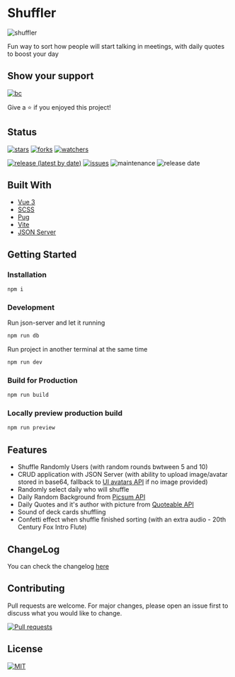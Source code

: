 # Shuffler

![shuffler](https://i.imgur.com/Hq8iFSu.png)

Fun way to sort how people will start talking in meetings, with daily quotes to boost your day

## Show your support

[![bc](https://cdn.buymeacoffee.com/buttons/lato-black.png)](https://www.buymeacoffee.com/dippas)

Give a ⭐️ if you enjoyed this project!

## Status

[![stars](https://img.shields.io/github/stars/dippas/shuffler.svg?style=social)](https://github.com/dippas/shuffler/stargazers)
[![forks](https://img.shields.io/github/forks/dippas/shuffler.svg?style=social)](https://github.com/dippas/shuffler/network)
[![watchers](https://img.shields.io/github/watchers/dippas/shuffler?label=Watchers&style=social)](https://github.com/dippas/shuffler/watchers)

[![release (latest by date)](https://img.shields.io/github/v/release/dippas/shuffler)](https://github.com/dippas/shuffler/releases/latest)
[![issues](https://img.shields.io/github/issues/dippas/shuffler)](https://github.com/dippas/shuffler/issues)
![maintenance](https://img.shields.io/maintenance/yes/2021)
![release date](https://img.shields.io/github/release-date/dippas/shuffler)

## Built With

* [Vue 3](https://vuejs.org/)
* [SCSS](https://sass-lang.com/)
* [Pug](https://pugjs.org/)
* [Vite](https://vitejs.dev/)
* [JSON Server](https://github.com/typicode/json-server)

## Getting Started

### Installation

```sh
npm i
```

### Development

Run json-server and let it running

```sh
npm run db
```

Run project in another terminal at the same time

```sh
npm run dev
```

### Build for Production

```sh
npm run build
```

### Locally preview production build

```sh
npm run preview
```

## Features

* Shuffle Randomly Users (with random rounds bwtween 5 and 10)
* CRUD application with JSON Server (with ability to upload image/avatar stored in base64, fallback to [UI avatars API](https://eu.ui-avatars.com) if no image provided)
* Randomly select daily who will shuffle
* Daily Random Background from [Picsum API](https://picsum.photos/)
* Daily Quotes and it's author with picture from [Quoteable API](https://api.quotable.io/)
* Sound of deck cards shuffling
* Confetti effect when shuffle finished sorting (with an extra audio - 20th Century Fox Intro Flute)

## ChangeLog

You can check the changelog [here](https://github.com/dippas/shuffer/releases)

## Contributing

Pull requests are welcome. For major changes, please open an issue first to discuss what you would like to change.

[![Pull requests](https://img.shields.io/github/issues-pr/dippas/shuffler)](https://github.com/dippas/shuffler/pulls)

## License

[![MIT](https://img.shields.io/github/license/dippas/shuffler)](https://choosealicense.com/licenses/mit/)
